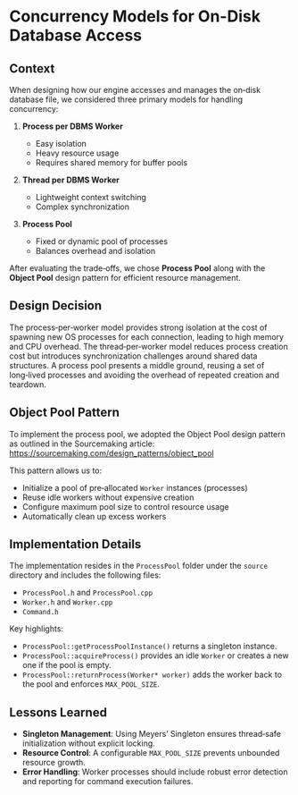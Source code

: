 ﻿# Concurrency Models for On-Disk Database Access

## Context

When designing how our engine accesses and manages the on‑disk database file, we considered three primary models for handling concurrency:

1. **Process per DBMS Worker**  
   - Easy isolation  
   - Heavy resource usage  
   - Requires shared memory for buffer pools  

2. **Thread per DBMS Worker**  
   - Lightweight context switching  
   - Complex synchronization  

3. **Process Pool**  
   - Fixed or dynamic pool of processes  
   - Balances overhead and isolation  

After evaluating the trade‑offs, we chose **Process Pool** along with the **Object Pool** design pattern for efficient resource management.

## Design Decision

The process‑per‑worker model provides strong isolation at the cost of spawning new OS processes for each connection, leading to high memory and CPU overhead. The thread‑per‑worker model reduces process creation cost but introduces synchronization challenges around shared data structures. A process pool presents a middle ground, reusing a set of long‑lived processes and avoiding the overhead of repeated creation and teardown.

## Object Pool Pattern

To implement the process pool, we adopted the Object Pool design pattern as outlined in the Sourcemaking article:  
https://sourcemaking.com/design_patterns/object_pool

This pattern allows us to:

- Initialize a pool of pre‑allocated `Worker` instances (processes)  
- Reuse idle workers without expensive creation  
- Configure maximum pool size to control resource usage  
- Automatically clean up excess workers

## Implementation Details

The implementation resides in the `ProcessPool` folder under the `source` directory and includes the following files:

- `ProcessPool.h` and `ProcessPool.cpp`  
- `Worker.h` and `Worker.cpp`  
- `Command.h`  

Key highlights:

- `ProcessPool::getProcessPoolInstance()` returns a singleton instance.  
- `ProcessPool::acquireProcess()` provides an idle `Worker` or creates a new one if the pool is empty.  
- `ProcessPool::returnProcess(Worker* worker)` adds the worker back to the pool and enforces `MAX_POOL_SIZE`.  

## Lessons Learned

- **Singleton Management**: Using Meyers’ Singleton ensures thread‑safe initialization without explicit locking.  
- **Resource Control**: A configurable `MAX_POOL_SIZE` prevents unbounded resource growth.  
- **Error Handling**: Worker processes should include robust error detection and reporting for command execution failures.
